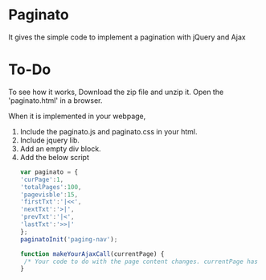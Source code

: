 Paginato
=========

It gives the simple code to implement a pagination with jQuery and Ajax

To-Do
=========

To see how it works, Download the zip file and unzip it. Open the 'paginato.html' in a browser.

When it is implemented in your webpage, 

1. Include the paginato.js and paginato.css in your html. 
2. Include jquery lib.
3. Add an empty div block. 
	<div class="paging-nav"></div>
4. Add the below script
    ```javascript
    var paginato = {
    'curPage':1,
    'totalPages':100,
    'pagevisble':15,
    'firstTxt':'|<<',
    'nextTxt':'>|',
    'prevTxt':'|<',
    'lastTxt':'>>|'
    };
    paginatoInit('paging-nav');
    
    function makeYourAjaxCall(currentPage) {
     /* Your code to do with the page content changes. currentPage has the current navigated page number */ 
    }
    ```


